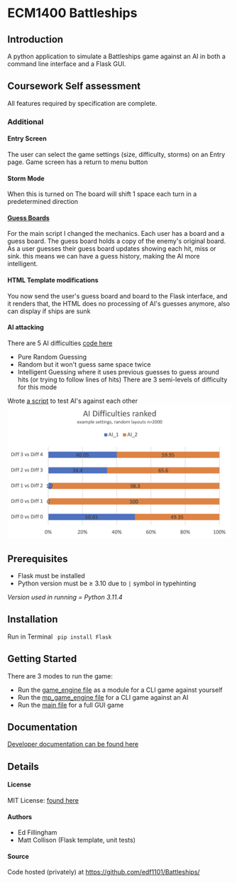 # ECM1400 Battleships

## Introduction
A python application to simulate a Battleships game against an AI in both a command line interface and a Flask GUI.

## Coursework Self assessment
All features required by specification are complete.
### Additional 
#### Entry Screen
The user can select the game settings (size, difficulty, storms) on an Entry page.
Game screen has a return to menu button
#### Storm Mode
When this is turned on The board will shift 1 space each turn in a predetermined direction
#### [Guess Boards](gui_extensions.py)
For the main script I changed the mechanics. Each user has a board and a guess board. The guess board holds a copy of the enemy's 
original board. As a user guesses their guess board updates showing each hit, miss or sink.
this means we can have a guess history, making the AI more intelligent.
#### HTML Template modifications
You now send the user's guess board and board to the Flask interface, and it renders that, the HTML does no processing
of AI's guesses anymore, also can display if ships are sunk
#### AI attacking
There are 5 AI difficulties [code here](advanced_attacking.py)
- Pure Random Guessing
- Random but it won't guess same space twice
- Intelligent Guessing where it uses previous guesses to guess around hits (or trying to follow lines of hits) There are 3 semi-levels of difficulty for this mode

Wrote [a script](ai_comparison.py) to test AI's against each other
![alt text](static/images/AI%20scoring%20image.png)

## Prerequisites
- Flask must be installed
- Python version must be ≥ 3.10 due to ```|``` symbol in typehinting

_Version used in running = Python 3.11.4_

## Installation
Run in Terminal ``` pip install Flask```

## Getting Started
There are 3 modes to run the game:
- Run the [game_engine file](game_engine.py) as a module for a CLI game against yourself
- Run the [mp_game_engine file](mp_game_engine.py) for a CLI game against an AI
- Run the [main file](main.py) for a full GUI game


## Documentation
[Developer documentation can be found here](docs/index.html)

## Details
#### License
MIT License: [found here](LICENSE)

#### Authors
- Ed Fillingham
- Matt Collison (Flask template, unit tests)

#### Source
Code hosted (privately) at https://github.com/edf1101/Battleships/
